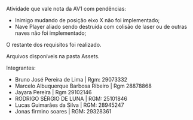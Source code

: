 Atividade que vale nota da AV1 com pendências:
- Inimigo mudando de posição eixo X não foi implementado;
- Nave Player aliado sendo destruída com colisão de laser ou de outras naves não foi implementado;

O restante dos requisitos foi realizado.

Arquivos disponíveis na pasta Assets.

Integrantes:
  - Bruno José Pereira de Lima | Rgm: 29073332
  - Marcelo Albuquerque Barbosa Ribeiro | Rgm 28878868
  - Jayara Pereira | Rgm 29102146
  - RODRIGO SÉRGIO DE LUNA | RGM: 25101846
  - Lucas Guimarães da Silva | RGM: 28945247
  - Jonas firmino soares | RGM: 29328361

